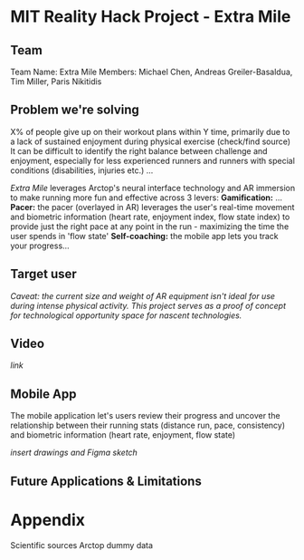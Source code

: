 # MIT Reality Hack Project - Extra Mile

## Team
Team Name: Extra Mile
Members: Michael Chen, Andreas Greiler-Basaldua, Tim Miller, Paris Nikitidis

## Problem we're solving
X% of people give up on their workout plans within Y time, primarily due to a lack of sustained enjoyment during physical exercise (check/find source)
It can be difficult to identify the right balance between challenge and enjoyment, especially for less experienced runners and runners with special conditions (disabilities, injuries etc.)
…

*Extra Mile* leverages Arctop's neural interface technology and AR immersion to make running more fun and effective across 3 levers:
**Gamification:** …
**Pacer:** the pacer (overlayed in AR) leverages the user's real-time movement and biometric information (heart rate, enjoyment index, flow state index) to provide just the right pace at any point in the run - maximizing the time the user spends in 'flow state'
**Self-coaching:** the mobile app lets you track your progress…

## Target user
*Caveat: the current size and weight of AR equipment isn't ideal for use during intense physical activity. This project serves as a proof of concept for technological opportunity space for nascent technologies.*



## Video
*link*

## Mobile App
The mobile application let's users review their progress and uncover the relationship between their running stats (distance run, pace, consistency) and biometric information (heart rate, enjoyment, flow state)

*insert drawings and Figma sketch*

## Future Applications & Limitations

# Appendix
Scientific sources
Arctop dummy data
